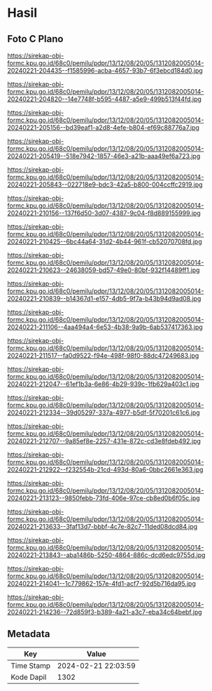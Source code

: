 # Hasil

## Foto C Plano

https://sirekap-obj-formc.kpu.go.id/68c0/pemilu/pdpr/13/12/08/20/05/1312082005014-20240221-204435--f1585996-acba-4657-93b7-6f3ebcd184d0.jpg

https://sirekap-obj-formc.kpu.go.id/68c0/pemilu/pdpr/13/12/08/20/05/1312082005014-20240221-204820--14e7748f-b595-4487-a5e9-499b513f44fd.jpg

https://sirekap-obj-formc.kpu.go.id/68c0/pemilu/pdpr/13/12/08/20/05/1312082005014-20240221-205156--bd39eaf1-a2d8-4efe-b804-ef69c88776a7.jpg

https://sirekap-obj-formc.kpu.go.id/68c0/pemilu/pdpr/13/12/08/20/05/1312082005014-20240221-205419--518e7942-1857-46e3-a21b-aaa49ef6a723.jpg

https://sirekap-obj-formc.kpu.go.id/68c0/pemilu/pdpr/13/12/08/20/05/1312082005014-20240221-205843--022718e9-bdc3-42a5-b800-004ccffc2919.jpg

https://sirekap-obj-formc.kpu.go.id/68c0/pemilu/pdpr/13/12/08/20/05/1312082005014-20240221-210156--137f6d50-3d07-4387-9c04-f8d889155999.jpg

https://sirekap-obj-formc.kpu.go.id/68c0/pemilu/pdpr/13/12/08/20/05/1312082005014-20240221-210425--6bc44a64-31d2-4b44-961f-cb52070708fd.jpg

https://sirekap-obj-formc.kpu.go.id/68c0/pemilu/pdpr/13/12/08/20/05/1312082005014-20240221-210623--24638059-bd57-49e0-80bf-932f14489ff1.jpg

https://sirekap-obj-formc.kpu.go.id/68c0/pemilu/pdpr/13/12/08/20/05/1312082005014-20240221-210839--b14367d1-e157-4db5-9f7a-b43b94d9ad08.jpg

https://sirekap-obj-formc.kpu.go.id/68c0/pemilu/pdpr/13/12/08/20/05/1312082005014-20240221-211106--4aa494a4-6e53-4b38-9a9b-6ab537417363.jpg

https://sirekap-obj-formc.kpu.go.id/68c0/pemilu/pdpr/13/12/08/20/05/1312082005014-20240221-211517--fa0d9522-f94e-498f-98f0-88dc47249683.jpg

https://sirekap-obj-formc.kpu.go.id/68c0/pemilu/pdpr/13/12/08/20/05/1312082005014-20240221-212047--61ef1b3a-6e86-4b29-939c-1fb629a403c1.jpg

https://sirekap-obj-formc.kpu.go.id/68c0/pemilu/pdpr/13/12/08/20/05/1312082005014-20240221-212334--39d05297-337a-4977-b5df-5f70201c61c6.jpg

https://sirekap-obj-formc.kpu.go.id/68c0/pemilu/pdpr/13/12/08/20/05/1312082005014-20240221-212707--9a85ef8e-2257-431e-872c-cd3e8fdeb492.jpg

https://sirekap-obj-formc.kpu.go.id/68c0/pemilu/pdpr/13/12/08/20/05/1312082005014-20240221-212922--f232554b-21cd-493d-80a6-0bbc2661e363.jpg

https://sirekap-obj-formc.kpu.go.id/68c0/pemilu/pdpr/13/12/08/20/05/1312082005014-20240221-213123--9850febb-73fd-406e-97ce-cb8ed0b6f05c.jpg

https://sirekap-obj-formc.kpu.go.id/68c0/pemilu/pdpr/13/12/08/20/05/1312082005014-20240221-213633--3faf13d7-bbbf-4c7e-82c7-11ded08dcd84.jpg

https://sirekap-obj-formc.kpu.go.id/68c0/pemilu/pdpr/13/12/08/20/05/1312082005014-20240221-213843--aba1486b-5250-4864-886c-dcd6edc9755d.jpg

https://sirekap-obj-formc.kpu.go.id/68c0/pemilu/pdpr/13/12/08/20/05/1312082005014-20240221-214041--1c779862-157e-4fd1-acf7-92d5b716da95.jpg

https://sirekap-obj-formc.kpu.go.id/68c0/pemilu/pdpr/13/12/08/20/05/1312082005014-20240221-214236--72d859f3-b389-4a21-a3c7-eba34c64bebf.jpg


## Metadata

| Key        | Value               |
| ---------- | ------------------- |
| Time Stamp | 2024-02-21 22:03:59 |
| Kode Dapil | 1302                |



